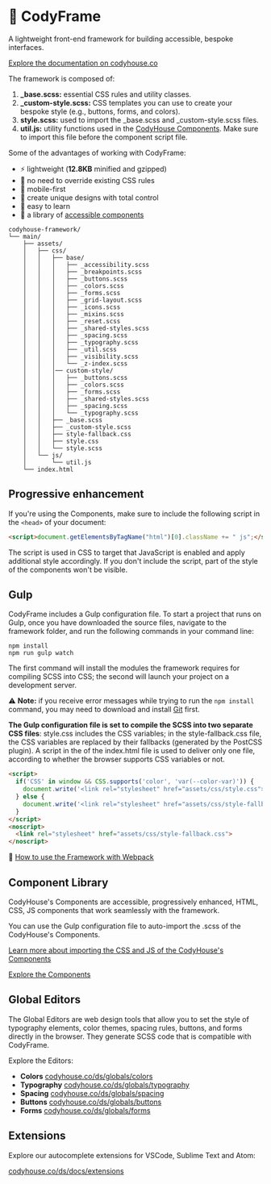 # 🐞 CodyFrame
A lightweight front-end framework for building accessible, bespoke interfaces.

[Explore the documentation on codyhouse.co](https://codyhouse.co/ds/get-started)

The framework is composed of:

1. **_base.scss:** essential CSS rules and utility classes.
2. **_custom-style.scss:** CSS templates you can use to create your bespoke style (e.g., buttons, forms, and colors).
3. **style.scss:** used to import the _base.scss and _custom-style.scss files.
4. **util.js:** utility functions used in the [CodyHouse Components](https://codyhouse.co/ds/components). Make sure to import this file before the component script file.

Some of the advantages of working with CodyFrame:

- ⚡️ lightweight (**12.8KB** minified and gzipped)
- 🙌 no need to override existing CSS rules
- 📱 mobile-first
- 🎨 create unique designs with total control
- 📖 easy to learn
- 💼 a library of [accessible components](https://codyhouse.co/ds/components)

```text
codyhouse-framework/
└── main/
    ├── assets/
    │   ├── css/
    │   │   ├── base/
    │   │   │   ├── _accessibility.scss
    │   │   │   ├── _breakpoints.scss
    │   │   │   ├── _buttons.scss
    │   │   │   ├── _colors.scss
    │   │   │   ├── _forms.scss
    │   │   │   ├── _grid-layout.scss
    │   │   │   ├── _icons.scss
    │   │   │   ├── _mixins.scss
    │   │   │   ├── _reset.scss
    │   │   │   ├── _shared-styles.scss
    │   │   │   ├── _spacing.scss
    │   │   │   ├── _typography.scss
    │   │   │   ├── _util.scss
    │   │   │   ├── _visibility.scss
    │   │   │   └── _z-index.scss
    │   │   │── custom-style/
    │   │   │   ├── _buttons.scss
    │   │   │   ├── _colors.scss
    │   │   │   ├── _forms.scss
    │   │   │   ├── _shared-styles.scss
    │   │   │   ├── _spacing.scss
    │   │   │   └── _typography.scss
    │   │   ├── _base.scss
    │   │   ├── _custom-style.scss
    │   │   ├── style-fallback.css
    │   │   ├── style.css
    │   │   └── style.scss
    │   └── js/
    │       └── util.js
    └── index.html
```

## Progressive enhancement
If you're using the Components, make sure to include the following script in the `<head>` of your document:

```html
<script>document.getElementsByTagName("html")[0].className += " js";</script>
```

The script is used in CSS to target that JavaScript is enabled and apply additional style accordingly. If you don't include the script, part of the style of the components won't be visible.

## Gulp
CodyFrame includes a Gulp configuration file. To start a project that runs on Gulp, once you have downloaded the source files, navigate to the framework folder, and run the following commands in your command line:

```
npm install
npm run gulp watch
```

The first command will install the modules the framework requires for compiling SCSS into CSS; the second will launch your project on a development server.

⚠️ **Note:** if you receive error messages while trying to run the `npm install` command, you may need to download and install [Git](https://git-scm.com) first.

**The Gulp configuration file is set to compile the SCSS into two separate CSS files**: style.css includes the CSS variables; in the style-fallback.css file, the CSS variables are replaced by their fallbacks (generated by the PostCSS plugin). A script in the <head> of the index.html file is used to deliver only one file, according to whether the browser supports CSS variables or not.

```html
<script>
  if('CSS' in window && CSS.supports('color', 'var(--color-var)')) {
    document.write('<link rel="stylesheet" href="assets/css/style.css">');
  } else {
    document.write('<link rel="stylesheet" href="assets/css/style-fallback.css">');
  }
</script>
<noscript>
  <link rel="stylesheet" href="assets/css/style-fallback.css">
</noscript>
```

📝 [How to use the Framework with Webpack](https://codyhouse.co/ds/docs/framework#webpack)

## Component Library

CodyHouse's Components are accessible, progressively enhanced, HTML, CSS, JS components that work seamlessly with the framework.

You can use the Gulp configuration file to auto-import the .scss of the CodyHouse's Components.

[Learn more about importing the CSS and JS of the CodyHouse's Components](https://codyhouse.co/ds/docs/framework#import-css-components)

[Explore the Components](https://codyhouse.co/ds/components)

## Global Editors

The Global Editors are web design tools that allow you to set the style of typography elements, color themes, spacing rules, buttons, and forms directly in the browser. They generate SCSS code that is compatible with CodyFrame.

Explore the Editors:

- **Colors** [codyhouse.co/ds/globals/colors](https://codyhouse.co/ds/globals/colors)
- **Typography** [codyhouse.co/ds/globals/typography](https://codyhouse.co/ds/globals/typography)
- **Spacing** [codyhouse.co/ds/globals/spacing](https://codyhouse.co/ds/globals/spacing)
- **Buttons** [codyhouse.co/ds/globals/buttons](https://codyhouse.co/ds/globals/buttons)
- **Forms** [codyhouse.co/ds/globals/forms](https://codyhouse.co/ds/globals/forms)

## Extensions

Explore our autocomplete extensions for VSCode, Sublime Text and Atom:

[codyhouse.co/ds/docs/extensions](https://codyhouse.co/ds/docs/extensions)